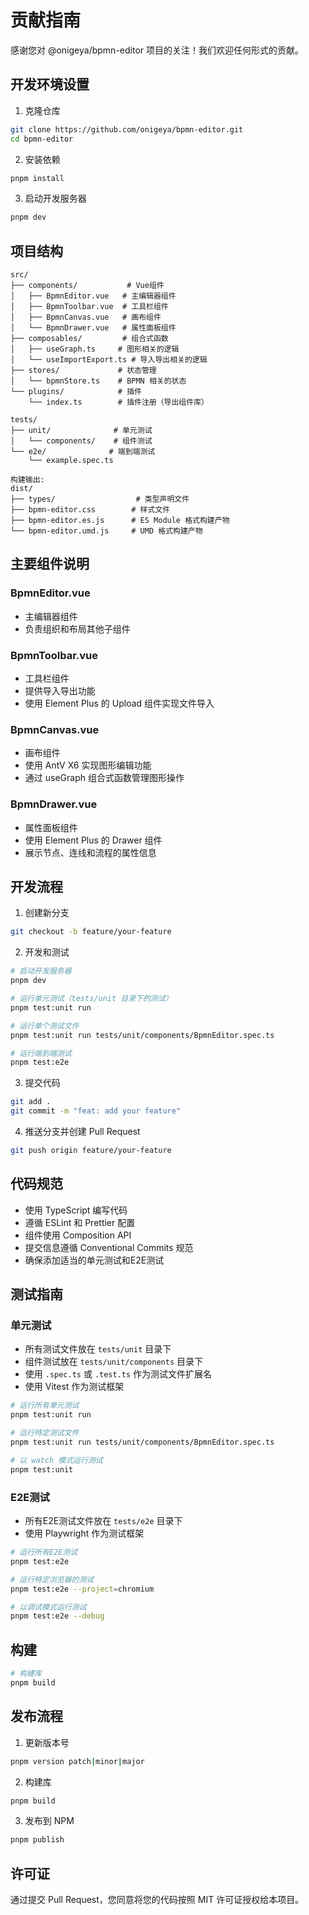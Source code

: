 # 贡献指南

感谢您对 @onigeya/bpmn-editor 项目的关注！我们欢迎任何形式的贡献。

## 开发环境设置

1. 克隆仓库

```sh
git clone https://github.com/onigeya/bpmn-editor.git
cd bpmn-editor
```

2. 安装依赖

```sh
pnpm install
```

3. 启动开发服务器

```sh
pnpm dev
```

## 项目结构

```
src/
├── components/           # Vue组件
│   ├── BpmnEditor.vue   # 主编辑器组件
│   ├── BpmnToolbar.vue  # 工具栏组件
│   ├── BpmnCanvas.vue   # 画布组件
│   └── BpmnDrawer.vue   # 属性面板组件
├── composables/         # 组合式函数
│   ├── useGraph.ts     # 图形相关的逻辑
│   └── useImportExport.ts # 导入导出相关的逻辑
├── stores/             # 状态管理
│   └── bpmnStore.ts    # BPMN 相关的状态
└── plugins/            # 插件
    └── index.ts        # 插件注册（导出组件库）

tests/
├── unit/              # 单元测试
│   └── components/    # 组件测试
└── e2e/              # 端到端测试
    └── example.spec.ts

构建输出:
dist/
├── types/                  # 类型声明文件
├── bpmn-editor.css        # 样式文件
├── bpmn-editor.es.js      # ES Module 格式构建产物
└── bpmn-editor.umd.js     # UMD 格式构建产物
```

## 主要组件说明

### BpmnEditor.vue

- 主编辑器组件
- 负责组织和布局其他子组件

### BpmnToolbar.vue

- 工具栏组件
- 提供导入导出功能
- 使用 Element Plus 的 Upload 组件实现文件导入

### BpmnCanvas.vue

- 画布组件
- 使用 AntV X6 实现图形编辑功能
- 通过 useGraph 组合式函数管理图形操作

### BpmnDrawer.vue

- 属性面板组件
- 使用 Element Plus 的 Drawer 组件
- 展示节点、连线和流程的属性信息

## 开发流程

1. 创建新分支

```sh
git checkout -b feature/your-feature
```

2. 开发和测试

```sh
# 启动开发服务器
pnpm dev

# 运行单元测试（tests/unit 目录下的测试）
pnpm test:unit run

# 运行单个测试文件
pnpm test:unit run tests/unit/components/BpmnEditor.spec.ts

# 运行端到端测试
pnpm test:e2e
```

3. 提交代码

```sh
git add .
git commit -m "feat: add your feature"
```

4. 推送分支并创建 Pull Request

```sh
git push origin feature/your-feature
```

## 代码规范

- 使用 TypeScript 编写代码
- 遵循 ESLint 和 Prettier 配置
- 组件使用 Composition API
- 提交信息遵循 Conventional Commits 规范
- 确保添加适当的单元测试和E2E测试

## 测试指南

### 单元测试

- 所有测试文件放在 `tests/unit` 目录下
- 组件测试放在 `tests/unit/components` 目录下
- 使用 `.spec.ts` 或 `.test.ts` 作为测试文件扩展名
- 使用 Vitest 作为测试框架

```sh
# 运行所有单元测试
pnpm test:unit run

# 运行特定测试文件
pnpm test:unit run tests/unit/components/BpmnEditor.spec.ts

# 以 watch 模式运行测试
pnpm test:unit
```

### E2E测试

- 所有E2E测试文件放在 `tests/e2e` 目录下
- 使用 Playwright 作为测试框架

```sh
# 运行所有E2E测试
pnpm test:e2e

# 运行特定浏览器的测试
pnpm test:e2e --project=chromium

# 以调试模式运行测试
pnpm test:e2e --debug
```

## 构建

```sh
# 构建库
pnpm build
```

## 发布流程

1. 更新版本号

```sh
pnpm version patch|minor|major
```

2. 构建库

```sh
pnpm build
```

3. 发布到 NPM

```sh
pnpm publish
```

## 许可证

通过提交 Pull Request，您同意将您的代码按照 MIT 许可证授权给本项目。
